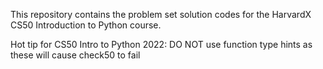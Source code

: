 This repository contains the problem set solution codes for the HarvardX CS50 Introduction to Python course.

Hot tip for CS50 Intro to Python 2022:
DO NOT use function type hints as these will cause check50 to fail
